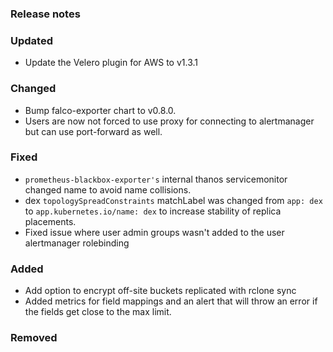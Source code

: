 ### Release notes

### Updated

- Update the Velero plugin for AWS to v1.3.1

### Changed

- Bump falco-exporter chart to v0.8.0.
- Users are now not forced to use proxy for connecting to alertmanager but can use port-forward as well.

### Fixed

- `prometheus-blackbox-exporter's` internal thanos servicemonitor changed name to avoid name collisions.
- dex `topologySpreadConstraints` matchLabel was changed from `app: dex` to `app.kubernetes.io/name: dex` to increase stability of replica placements.
- Fixed issue where user admin groups wasn't added to the user alertmanager rolebinding

### Added

- Add option to encrypt off-site buckets replicated with rclone sync
- Added metrics for field mappings and an alert that will throw an error if the fields get close to the max limit.

### Removed
